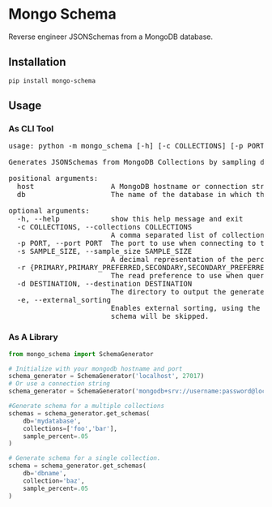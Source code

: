 # Mongo Schema

Reverse engineer JSONSchemas from a MongoDB database.

## Installation

`pip install mongo-schema`

## Usage

### As CLI Tool

<pre>
usage: python -m mongo_schema [-h] [-c COLLECTIONS] [-p PORT] [-s SAMPLE_SIZE] [-r {PRIMARY,PRIMARY_PREFERRED,SECONDARY,SECONDARY_PREFERRED,NEAREST}] [-d DESTINATION] [-e] host db

Generates JSONSchemas from MongoDB Collections by sampling documents from the collection.

positional arguments:
  host                  A MongoDB hostname or connection string.
  db                    The name of the database in which the collections reside.

optional arguments:
  -h, --help            show this help message and exit
  -c COLLECTIONS, --collections COLLECTIONS
                        A comma separated list of collections to generate schemas from. If blank, schemas will be generated for all collections.
  -p PORT, --port PORT  The port to use when connecting to the MongoDB server. Required if host is not a connectionstring.
  -s SAMPLE_SIZE, --sample_size SAMPLE_SIZE
                        A decimal representation of the percentage of total documents in the collection to sample when deriving the schema. Default is .33.
  -r {PRIMARY,PRIMARY_PREFERRED,SECONDARY,SECONDARY_PREFERRED,NEAREST}, --read_preference {PRIMARY,PRIMARY_PREFERRED,SECONDARY,SECONDARY_PREFERRED,NEAREST}
                        The read preference to use when querying the MongoDB database. Default is 'SECONDARY'.
  -d DESTINATION, --destination DESTINATION
                        The directory to output the generated schemas to. If none is specified, will be output to the current working directory.
  -e, --external_sorting
                        Enables external sorting, using the disk on the mongodb server, for aggregations that exceed the memory limit. If false, the aggregation fails due to an exceeded memory limit, the
                        schema will be skipped.
</pre>

### As A Library

```python
from mongo_schema import SchemaGenerator

# Initialize with your mongodb hostname and port
schema_generator = SchemaGenerator('localhost', 27017)
# Or use a connection string
schema_generator = SchemaGenerator('mongodb+srv://username:password@localhost/mydatabase')

#Generate schema for a multiple collections
schemas = schema_generator.get_schemas(
    db='mydatabase', 
    collections=['foo','bar'],
    sample_percent=.05
)

# Generate schema for a single collection.
schema = schema_generator.get_schemas(
    db='dbname',
    collection='baz',
    sample_percent=.05
)
